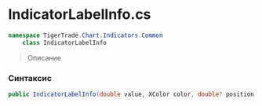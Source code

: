 
# IndicatorLabelInfo.cs
```csharp
namespace TigerTrade.Chart.Indicators.Common  
    class IndicatorLabelInfo
```

> Описание

### Синтаксис
```csharp
public IndicatorLabelInfo(double value, XColor color, double? position = null)
```
